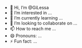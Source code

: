 - 👋 Hi, I’m @GiLessa
- 👀 I’m interested in ...
- 🌱 I’m currently learning ...
- 💞️ I’m looking to collaborate on ...
- 📫 How to reach me ...
- 😄 Pronouns: ...
- ⚡ Fun fact: ...

<!---
GiLessa/GiLessa is a ✨ special ✨ repository because its `README.md` (this file) appears on your GitHub profile.
You can click the Preview link to take a look at your changes.
--->
